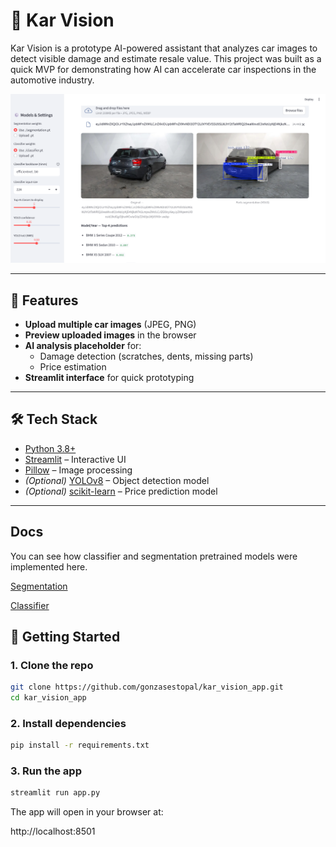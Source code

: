 # 🚗 Kar Vision

Kar Vision is a prototype AI-powered assistant that analyzes car images to detect visible damage and estimate resale value.
This project was built as a quick MVP for demonstrating how AI can accelerate car inspections in the automotive industry.

![Sample](./docs/sample.png)

---

## 📌 Features
- **Upload multiple car images** (JPEG, PNG)
- **Preview uploaded images** in the browser
- **AI analysis placeholder** for:
  - Damage detection (scratches, dents, missing parts)
  - Price estimation
- **Streamlit interface** for quick prototyping

---

## 🛠️ Tech Stack
- [Python 3.8+](https://www.python.org/)
- [Streamlit](https://streamlit.io/) – Interactive UI
- [Pillow](https://pillow.readthedocs.io/) – Image processing
- *(Optional)* [YOLOv8](https://github.com/ultralytics/ultralytics) – Object detection model
- *(Optional)* [scikit-learn](https://scikit-learn.org/) – Price prediction model

---

## Docs

You can see how classifier and segmentation pretrained models were implemented here.

[Segmentation](/docs/segmentation.ipynb)

[Classifier](docs/classifier.ipynb)

## 🚀 Getting Started

### 1. Clone the repo
```bash
git clone https://github.com/gonzasestopal/kar_vision_app.git
cd kar_vision_app
```
### 2. Install dependencies
```bash
pip install -r requirements.txt
```
### 3. Run the app
```bash
streamlit run app.py
```

The app will open in your browser at:

http://localhost:8501
